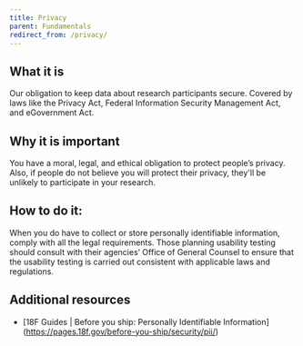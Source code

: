 ```yaml
---
title: Privacy
parent: Fundamentals
redirect_from: /privacy/
---
```


## What it is

Our obligation to keep data about research participants secure. Covered by laws like the Privacy Act, Federal Information Security Management Act, and eGovernment Act.

## Why it is important

You have a moral, legal, and ethical obligation to protect people’s privacy. Also, if people do not believe you will protect their privacy, they'll be unlikely to participate in your research.

## How to do it:

When you do have to collect or store personally identifiable information, comply with all the legal requirements. Those planning usability testing should consult with their agencies’ Office of General Counsel to ensure that the usability testing is carried out consistent with applicable laws and regulations.

## Additional resources

- [18F Guides | Before you ship: Personally Identifiable Information] (https://pages.18f.gov/before-you-ship/security/pii/)
